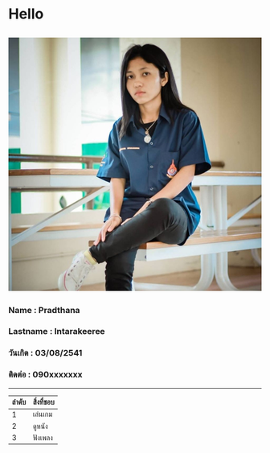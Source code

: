 # Hello 
![MyPic](pic2.jpg)
---
### Name : Pradthana 
### Lastname : Intarakeeree
### วันเกิด : 03/08/2541
### ติดต่อ : 090xxxxxxx
----
| ลำดับ | สิ่งที่ชอบ |
| ---- | ------- |
| 1 | เล่นเกม |
| 2 | ดูหนัง |
| 3 | ฟังเพลง |
